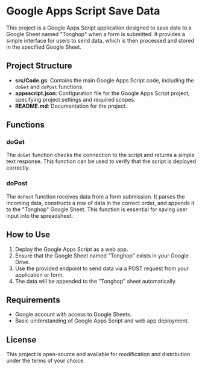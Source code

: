 # Google Apps Script Save Data

This project is a Google Apps Script application designed to save data to a Google Sheet named "Tonghop" when a form is submitted. It provides a simple interface for users to send data, which is then processed and stored in the specified Google Sheet.

## Project Structure

- **src/Code.gs**: Contains the main Google Apps Script code, including the `doGet` and `doPost` functions.
- **appsscript.json**: Configuration file for the Google Apps Script project, specifying project settings and required scopes.
- **README.md**: Documentation for the project.

## Functions

### doGet

The `doGet` function checks the connection to the script and returns a simple text response. This function can be used to verify that the script is deployed correctly.

### doPost

The `doPost` function receives data from a form submission. It parses the incoming data, constructs a row of data in the correct order, and appends it to the "Tonghop" Google Sheet. This function is essential for saving user input into the spreadsheet.

## How to Use

1. Deploy the Google Apps Script as a web app.
2. Ensure that the Google Sheet named "Tonghop" exists in your Google Drive.
3. Use the provided endpoint to send data via a POST request from your application or form.
4. The data will be appended to the "Tonghop" sheet automatically.

## Requirements

- Google account with access to Google Sheets.
- Basic understanding of Google Apps Script and web app deployment.

## License

This project is open-source and available for modification and distribution under the terms of your choice.